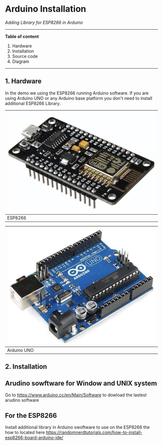 # **Arduino Installation**
*Adding Library for ESP8266 in Arduino*

---
**Table of content**
1. Hardware
2. Installation
2. Source code
4. Diagram
---
## 1. Hardware
In the demo we using the ESP8266 running Arduino software. If you are using Arduino UNO or any Arduino base platform you don't need to install additional ESP8266 Library.

|![ESP8266](ESP8266.png)|
|---------|
| ESP8266|

|![Arduino](ArduinoUNO.png)|
|---------|
| Arduino UNO|

## 2. Installation
## Arudino sowftware for Window and UNIX system
Go to https://www.arduino.cc/en/Main/Software to dowload the lastest arudino software
## For the ESP8266
Install additional library in Arduino swoftware to use on the ESP8266 the how to located here  https://randomnerdtutorials.com/how-to-install-esp8266-board-arduino-ide/

